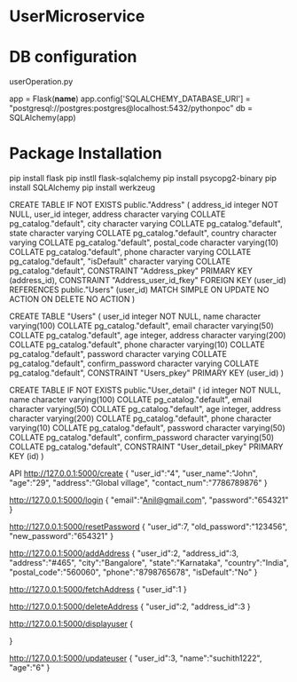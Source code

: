 # UserMicroservice
# DB configuration

userOperation.py 

app = Flask(__name__)
app.config['SQLALCHEMY_DATABASE_URI'] = "postgresql://postgres:postgres@localhost:5432/pythonpoc"
db = SQLAlchemy(app)

# Package Installation 
pip install flask
pip instll flask-sqlalchemy
pip install psycopg2-binary
pip install SQLAlchemy
pip install werkzeug




CREATE TABLE IF NOT EXISTS public."Address"
(
    address_id integer NOT NULL,
    user_id integer,
    address character varying COLLATE pg_catalog."default",
    city character varying COLLATE pg_catalog."default",
    state character varying COLLATE pg_catalog."default",
    country character varying COLLATE pg_catalog."default",
    postal_code character varying(10) COLLATE pg_catalog."default",
    phone character varying COLLATE pg_catalog."default",
    "isDefault" character varying COLLATE pg_catalog."default",
    CONSTRAINT "Address_pkey" PRIMARY KEY (address_id),
    CONSTRAINT "Address_user_id_fkey" FOREIGN KEY (user_id)
        REFERENCES public."Users" (user_id) MATCH SIMPLE
        ON UPDATE NO ACTION
        ON DELETE NO ACTION
)



CREATE TABLE "Users"
(
    user_id integer NOT NULL,
    name character varying(100) COLLATE pg_catalog."default",
    email character varying(50) COLLATE pg_catalog."default",
    age integer,
    address character varying(200) COLLATE pg_catalog."default",
    phone character varying(10) COLLATE pg_catalog."default",
    password character varying COLLATE pg_catalog."default",
    confirm_password character varying COLLATE pg_catalog."default",
    CONSTRAINT "Users_pkey" PRIMARY KEY (user_id)
)

CREATE TABLE IF NOT EXISTS public."User_detail"
(
    id integer NOT NULL,
    name character varying(100) COLLATE pg_catalog."default",
    email character varying(50) COLLATE pg_catalog."default",
    age integer,
    address character varying(200) COLLATE pg_catalog."default",
    phone character varying(10) COLLATE pg_catalog."default",
    password character varying(50) COLLATE pg_catalog."default",
    confirm_password character varying(50) COLLATE pg_catalog."default",
    CONSTRAINT "User_detail_pkey" PRIMARY KEY (id)
)



API
http://127.0.0.1:5000/create
{
  "user_id":"4",
  "user_name":"John",
  "age":"29",
  "address":"Global village",
  "contact_num":"7786789876"
}

http://127.0.0.1:5000/login
{
  "email":"Anil@gmail.com",
  "password":"654321"
}

http://127.0.0.1:5000/resetPassword
{
  "user_id":7,
  "old_password":"123456",
  "new_password":"654321"
}

http://127.0.0.1:5000/addAddress
{
  "user_id":2,
  "address_id":3,
  "address":"#465",
  "city":"Bangalore",
  "state":"Karnataka",
  "country":"India",
  "postal_code":"560060",
  "phone":"8798765678",
  "isDefault":"No"
}

http://127.0.0.1:5000/fetchAddress
{
  "user_id":1
}

http://127.0.0.1:5000/deleteAddress
{
  "user_id":2,
  "address_id":3
}

http://127.0.0.1:5000/displayuser
{
  
}

http://127.0.0.1:5000/updateuser
{
  "user_id":3,
  "name":"suchith1222",
  "age":"6"
}